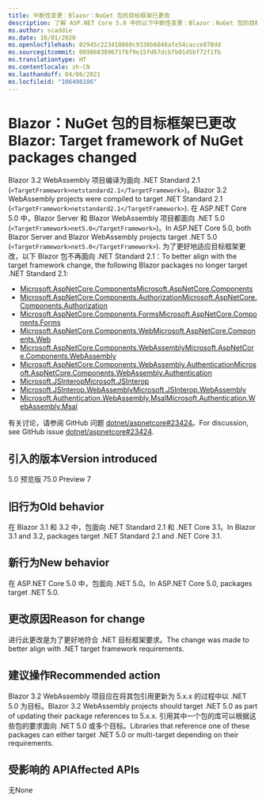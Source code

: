 ```yaml
---
title: 中断性变更：Blazor：NuGet 包的目标框架已更改
description: 了解 ASP.NET Core 5.0 中的以下中断性变更：Blazor：NuGet 包的目标框架已更改
ms.author: scaddie
ms.date: 10/01/2020
ms.openlocfilehash: 02945c223410860c9336b6046afe54cacce878dd
ms.sourcegitcommit: 089068389671f6f9e15fd67dcbfb0145bf72f1fb
ms.translationtype: HT
ms.contentlocale: zh-CN
ms.lasthandoff: 04/06/2021
ms.locfileid: "106498186"
---
```

# <a name="blazor-target-framework-of-nuget-packages-changed"></a><span data-ttu-id="7fe4f-103">Blazor：NuGet 包的目标框架已更改</span><span class="sxs-lookup"><span data-stu-id="7fe4f-103">Blazor: Target framework of NuGet packages changed</span></span>

<span data-ttu-id="7fe4f-104">Blazor 3.2 WebAssembly 项目编译为面向 .NET Standard 2.1 (`<TargetFramework>netstandard2.1</TargetFramework>`)。</span><span class="sxs-lookup"><span data-stu-id="7fe4f-104">Blazor 3.2 WebAssembly projects were compiled to target .NET Standard 2.1 (`<TargetFramework>netstandard2.1</TargetFramework>`).</span></span> <span data-ttu-id="7fe4f-105">在 ASP.NET Core 5.0 中，Blazor Server 和 Blazor WebAssembly 项目都面向 .NET 5.0 (`<TargetFramework>net5.0</TargetFramework>`)。</span><span class="sxs-lookup"><span data-stu-id="7fe4f-105">In ASP.NET Core 5.0, both Blazor Server and Blazor WebAssembly projects target .NET 5.0 (`<TargetFramework>net5.0</TargetFramework>`).</span></span> <span data-ttu-id="7fe4f-106">为了更好地适应目标框架更改，以下 Blazor 包不再面向 .NET Standard 2.1：</span><span class="sxs-lookup"><span data-stu-id="7fe4f-106">To better align with the target framework change, the following Blazor packages no longer target .NET Standard 2.1:</span></span>

* [<span data-ttu-id="7fe4f-107">Microsoft.AspNetCore.Components</span><span class="sxs-lookup"><span data-stu-id="7fe4f-107">Microsoft.AspNetCore.Components</span></span>](https://www.nuget.org/packages/Microsoft.AspNetCore.Components)
* [<span data-ttu-id="7fe4f-108">Microsoft.AspNetCore.Components.Authorization</span><span class="sxs-lookup"><span data-stu-id="7fe4f-108">Microsoft.AspNetCore.Components.Authorization</span></span>](https://www.nuget.org/packages/Microsoft.AspNetCore.Components.Authorization)
* [<span data-ttu-id="7fe4f-109">Microsoft.AspNetCore.Components.Forms</span><span class="sxs-lookup"><span data-stu-id="7fe4f-109">Microsoft.AspNetCore.Components.Forms</span></span>](https://www.nuget.org/packages/Microsoft.AspNetCore.Components.Forms)
* [<span data-ttu-id="7fe4f-110">Microsoft.AspNetCore.Components.Web</span><span class="sxs-lookup"><span data-stu-id="7fe4f-110">Microsoft.AspNetCore.Components.Web</span></span>](https://www.nuget.org/packages/Microsoft.AspNetCore.Components.Web)
* [<span data-ttu-id="7fe4f-111">Microsoft.AspNetCore.Components.WebAssembly</span><span class="sxs-lookup"><span data-stu-id="7fe4f-111">Microsoft.AspNetCore.Components.WebAssembly</span></span>](https://www.nuget.org/packages/Microsoft.AspNetCore.Components.WebAssembly)
* [<span data-ttu-id="7fe4f-112">Microsoft.AspNetCore.Components.WebAssembly.Authentication</span><span class="sxs-lookup"><span data-stu-id="7fe4f-112">Microsoft.AspNetCore.Components.WebAssembly.Authentication</span></span>](https://www.nuget.org/packages/Microsoft.AspNetCore.Components.WebAssembly.Authentication)
* [<span data-ttu-id="7fe4f-113">Microsoft.JSInterop</span><span class="sxs-lookup"><span data-stu-id="7fe4f-113">Microsoft.JSInterop</span></span>](https://www.nuget.org/packages/Microsoft.JSInterop)
* [<span data-ttu-id="7fe4f-114">Microsoft.JSInterop.WebAssembly</span><span class="sxs-lookup"><span data-stu-id="7fe4f-114">Microsoft.JSInterop.WebAssembly</span></span>](https://www.nuget.org/packages/Microsoft.JSInterop.WebAssembly)
* [<span data-ttu-id="7fe4f-115">Microsoft.Authentication.WebAssembly.Msal</span><span class="sxs-lookup"><span data-stu-id="7fe4f-115">Microsoft.Authentication.WebAssembly.Msal</span></span>](https://www.nuget.org/packages/Microsoft.Authentication.WebAssembly.Msal)

<span data-ttu-id="7fe4f-116">有关讨论，请参阅 GitHub 问题 [dotnet/aspnetcore#23424](https://github.com/dotnet/aspnetcore/issues/23424)。</span><span class="sxs-lookup"><span data-stu-id="7fe4f-116">For discussion, see GitHub issue [dotnet/aspnetcore#23424](https://github.com/dotnet/aspnetcore/issues/23424).</span></span>

## <a name="version-introduced"></a><span data-ttu-id="7fe4f-117">引入的版本</span><span class="sxs-lookup"><span data-stu-id="7fe4f-117">Version introduced</span></span>

<span data-ttu-id="7fe4f-118">5.0 预览版 7</span><span class="sxs-lookup"><span data-stu-id="7fe4f-118">5.0 Preview 7</span></span>

## <a name="old-behavior"></a><span data-ttu-id="7fe4f-119">旧行为</span><span class="sxs-lookup"><span data-stu-id="7fe4f-119">Old behavior</span></span>

<span data-ttu-id="7fe4f-120">在 Blazor 3.1 和 3.2 中，包面向 .NET Standard 2.1 和 .NET Core 3.1。</span><span class="sxs-lookup"><span data-stu-id="7fe4f-120">In Blazor 3.1 and 3.2, packages target .NET Standard 2.1 and .NET Core 3.1.</span></span>

## <a name="new-behavior"></a><span data-ttu-id="7fe4f-121">新行为</span><span class="sxs-lookup"><span data-stu-id="7fe4f-121">New behavior</span></span>

<span data-ttu-id="7fe4f-122">在 ASP.NET Core 5.0 中，包面向 .NET 5.0。</span><span class="sxs-lookup"><span data-stu-id="7fe4f-122">In ASP.NET Core 5.0, packages target .NET 5.0.</span></span>

## <a name="reason-for-change"></a><span data-ttu-id="7fe4f-123">更改原因</span><span class="sxs-lookup"><span data-stu-id="7fe4f-123">Reason for change</span></span>

<span data-ttu-id="7fe4f-124">进行此更改是为了更好地符合 .NET 目标框架要求。</span><span class="sxs-lookup"><span data-stu-id="7fe4f-124">The change was made to better align with .NET target framework requirements.</span></span>

## <a name="recommended-action"></a><span data-ttu-id="7fe4f-125">建议操作</span><span class="sxs-lookup"><span data-stu-id="7fe4f-125">Recommended action</span></span>

<span data-ttu-id="7fe4f-126">Blazor 3.2 WebAssembly 项目应在将其包引用更新为 5.x.x 的过程中以 .NET 5.0 为目标。</span><span class="sxs-lookup"><span data-stu-id="7fe4f-126">Blazor 3.2 WebAssembly projects should target .NET 5.0 as part of updating their package references to 5.x.x.</span></span> <span data-ttu-id="7fe4f-127">引用其中一个包的库可以根据这些包的要求面向 .NET 5.0 或多个目标。</span><span class="sxs-lookup"><span data-stu-id="7fe4f-127">Libraries that reference one of these packages can either target .NET 5.0 or multi-target depending on their requirements.</span></span>

## <a name="affected-apis"></a><span data-ttu-id="7fe4f-128">受影响的 API</span><span class="sxs-lookup"><span data-stu-id="7fe4f-128">Affected APIs</span></span>

<span data-ttu-id="7fe4f-129">无</span><span class="sxs-lookup"><span data-stu-id="7fe4f-129">None</span></span>

<!--

### Category

ASP.NET Core

### Affected APIs

Not detectable via API analysis

-->

